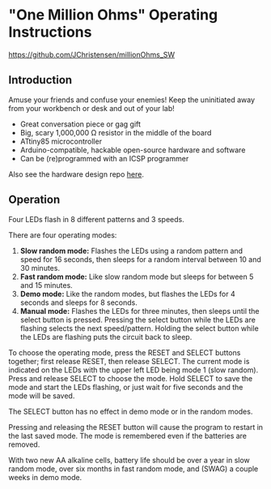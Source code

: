 # "One Million Ohms" Operating Instructions
https://github.com/JChristensen/millionOhms_SW  

## Introduction

Amuse your friends and confuse your enemies! Keep the uninitiated away from your workbench or desk and out of your lab!

- Great conversation piece or gag gift
- Big, scary 1,000,000 Ω resistor in the middle of the board
- ATtiny85 microcontroller
- Arduino-compatible, hackable open-source hardware and software
- Can be (re)programmed with an ICSP programmer

Also see the hardware design repo [here](https://github.com/JChristensen/millionOhms_HW).

## Operation

Four LEDs flash in 8 different patterns and 3 speeds.

There are four operating modes:

1. **Slow random mode:** Flashes the LEDs using a random pattern and speed for 16 seconds, then sleeps for a random interval between 10 and 30 minutes.
2. **Fast random mode:** Like slow random mode but sleeps for between 5 and 15 minutes.
3. **Demo mode:** Like the random modes, but flashes the LEDs for 4 seconds and sleeps for 8 seconds.
4. **Manual mode:** Flashes the LEDs for three minutes, then sleeps until the select button is pressed. Pressing the select button while the LEDs are flashing selects the next speed/pattern. Holding the select button while the LEDs are flashing puts the circuit back to sleep.

To choose the operating mode, press the RESET and SELECT buttons together; first release RESET, then release SELECT. The current mode is indicated on the LEDs with the upper left LED being mode 1 (slow random). Press and release SELECT to choose the mode. Hold SELECT to save the mode and start the LEDs flashing, or just wait for five seconds and the mode will be saved.

The SELECT button has no effect in demo mode or in the random modes.

Pressing and releasing the RESET button will cause the program to restart in the last saved mode. The mode is remembered even if the batteries are removed.

With two new AA alkaline cells, battery life should be over a year in
slow random mode, over six months in fast random mode, and (SWAG) a couple weeks in demo mode.
